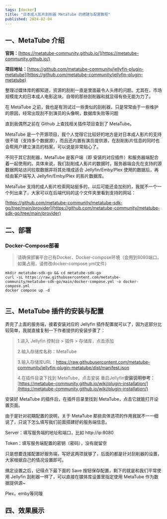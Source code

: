 ```yaml
---
tags: [docker]
title: "日本成人影片刮削器 MetaTube 的搭建与配置教程"
published: 2024-02-04
---
```


## 一、MetaTube 介绍

**官网：**[https://metatube-community.github.io/](https://metatube-community.github.io/)

**项目地址：**[https://github.com/metatube-community/jellyfin-plugin-metatube](https://github.com/metatube-community/jellyfin-plugin-metatube)

整理过媒体库的都知道，资源的刮削一直是里面最令人头疼的问题。尤其在，市场规模庞大的日本成人电影这块，自带的那些刮削器和就显得有些无能为力了。

在 MetaTube 之前，我也是有测试过一些类似的刮削器，只是常常由于一些维护的原因，经常出现刮不到演员的头像啊，数据库失败等问题

直到我偶然之前在 Github 上查找相关插件项目查到了 MetaTube。

MetaTube 是一个开源项目，我个人觉得它比较好的地方是对日本成人影片的支持很不错（支持多个数据源），而且还内置有演员提供源，在刮削影片信息的同时也会帮用户建立演员的档案，可以说是非常贴心了。

不同于其它刮削器，MetaTube 是客户端（即 安装的对应插件）和服务器端配合着一起使用的。具体来说，我们刮削成人影片的数据时，服务器端会先在支持的源数据网站访问拉取数据并将其处理成适合 Jellyfin/Emby/Plex 使用的数据后，再经由客户端写入 Jellyfin/Emby/Plex 的影片数据库。

MetaTube 支持的成人影片检索网站挺多的，以后可能还会加别的，我就不一个一个列出来了，大家可以在后端代码的这个文件夹里看到支持的网站：

[https://github.com/metatube-community/metatube-sdk-go/tree/main/provider](https://github.com/metatube-community/metatube-sdk-go/tree/main/provider)

## 二、部署

### Docker-Compose部署

> 请确保部署平台已有Docker、Docker-compose环境（会用到8080端口，如果占用，请修改docker-compose.yml文件）

```shell
mkdir metatube-sdk-go && cd metatube-sdk-go
curl -sL https://raw.githubusercontent.com/metatube-community/metatube-sdk-go/main/docker-compose.yml -o docker-compose.yml
docker compose up -d
```

<picture>
    <source srcset="https://s3.catcat.blog/images/2024/02/image.avif" type="image/avif">
    <source srcset="https://s3.catcat.blog/images/2024/02/image.webp" type="image/webp">
    <img src="https://s3.catcat.blog/images/2024/02/image.jpg" alt="" loading="lazy">
</picture>

## 三、MetaTube 插件的安装与配置

弄完了上面的服务端，接着安装对应的 Jellyfin 插件配置就可以了，因为这部分比较简单，我就直接复制一下作者提供的安装步骤了：

> 1.进入 Jellyfin 控制台 > 插件 > 存储库，点击添加
> 
> 2.输入存储库名称：MetaTube
> 
> 3.输入存储库URL：https://raw.githubusercontent.com/metatube-community/jellyfin-plugin-metatube/dist/manifest.json
> 
> 4.在插件目录下找到 MetaTube，点击安装 重启Jellyfin**安装说明参考：**[https://metatube-community.github.io/wiki/plugin-installation/](https://metatube-community.github.io/wiki/plugin-installation/)

安装好 MetaTube 的插件后，在插件目录里找到 MetaTube，点击它就能打开设置页面。

由于是针对初期配置的说明，关于 MetaTube 那些具体选项的作用我就不一一细说了，只说下怎么填写我们前面搭建好的服务端信息。

Server：填写服务端的地址和端口，比如 http://ip:8080

Token：填写服务端配置的密钥（密码），没有就留空

只是想要连接配置好服务端，写好这两项就够了，后面的都是针对刮削器的设置，大家根据自己的情况设置即可。

搞定设置之后，记得点下最下面的 Save 按钮保存配置，剩下的就是和我们平常使用 Jellyfin 刮削器一样了，可以直接在媒体库设置里指定使用 MetaTube 作为数据提供源~

Plex，emby等同理

## 四、效果展示

<picture>
    <source srcset="https://s3.catcat.blog/images/2024/02/image-1.avif" type="image/avif">
    <source srcset="https://s3.catcat.blog/images/2024/02/image-1.webp" type="image/webp">
    <img src="https://s3.catcat.blog/images/2024/02/image-1.jpg" alt="" loading="lazy">
</picture>
